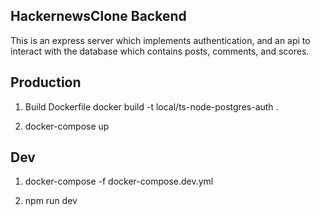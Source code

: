## HackernewsClone Backend

This is an express server which implements authentication, and an api to interact with the database which contains posts, comments, and scores.

## Production

1. Build Dockerfile
docker build -t local/ts-node-postgres-auth .

2. docker-compose up

## Dev

1. docker-compose -f docker-compose.dev.yml

2. npm run dev
